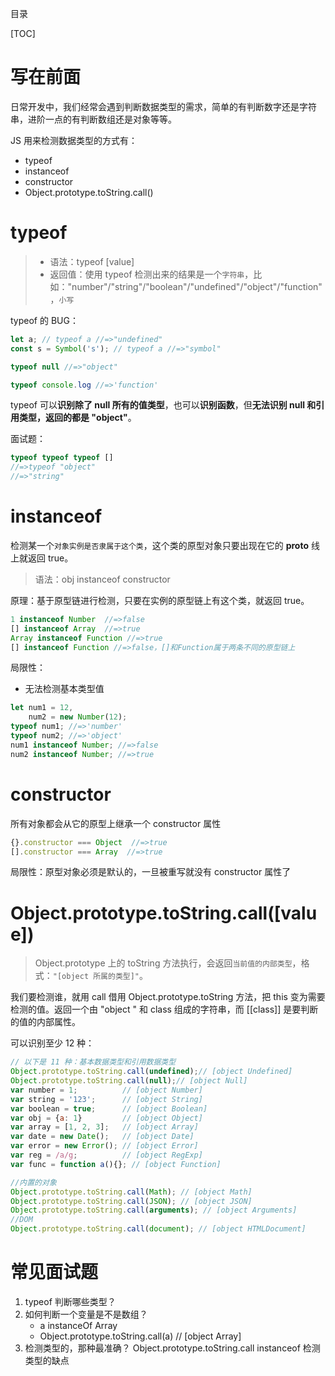 目录

[TOC]


# 写在前面
日常开发中，我们经常会遇到判断数据类型的需求，简单的有判断数字还是字符串，进阶一点的有判断数组还是对象等等。

JS 用来检测数据类型的方式有：
- typeof
- instanceof
- constructor
- Object.prototype.toString.call()


# typeof
>- 语法：typeof [value] 
>- 返回值：使用 typeof 检测出来的结果是一个`字符串`，比如："number"/"string"/"boolean"/"undefined"/"object"/"function"，`小写`

typeof 的 BUG：
```js
let a; // typeof a //=>"undefined"
const s = Symbol('s'); // typeof a //=>"symbol"

typeof null //=>"object"

typeof console.log //=>'function'
```
typeof 可以**识别除了 null 所有的值类型**，也可以**识别函数**，但**无法识别 null 和引用类型，返回的都是 "object"**。

面试题：
```js
typeof typeof typeof [] 
//=>typeof "object"
//=>"string"
```


# instanceof
检测某一个`对象实例是否隶属于这个类`，这个类的原型对象只要出现在它的 __proto__ 线上就返回 true。
>语法：obj instanceof constructor

原理：基于原型链进行检测，只要在实例的原型链上有这个类，就返回 true。

```js
1 instanceof Number  //=>false
[] instanceof Array  //=>true
Array instanceof Function //=>true
[] instanceof Function //=>false，[]和Function属于两条不同的原型链上
```
局限性：
- 无法检测基本类型值
```js
let num1 = 12,
    num2 = new Number(12);
typeof num1; //=>'number'
typeof num2; //=>'object'
num1 instanceof Number; //=>false
num2 instanceof Number; //=>true
```

# constructor
所有对象都会从它的原型上继承一个 constructor 属性
```js
{}.constructor === Object  //=>true
[].constructor === Array  //=>true
```
局限性：原型对象必须是默认的，一旦被重写就没有 constructor 属性了


# Object.prototype.toString.call([value])
> Object.prototype 上的 toString 方法执行，会返回`当前值的内部类型`，格式：`"[object 所属的类型]"`。

我们要检测谁，就用 call 借用 Object.prototype.toString 方法，把 this 变为需要检测的值。返回一个由 "object " 和 class 组成的字符串，而 \[[class]] 是要判断的值的内部属性。


可以识别至少 12 种：
```js
// 以下是 11 种：基本数据类型和引用数据类型
Object.prototype.toString.call(undefined);// [object Undefined]
Object.prototype.toString.call(null);// [object Null]
var number = 1;          // [object Number]
var string = '123';      // [object String]
var boolean = true;      // [object Boolean]
var obj = {a: 1}         // [object Object]
var array = [1, 2, 3];   // [object Array]
var date = new Date();   // [object Date]
var error = new Error(); // [object Error]
var reg = /a/g;          // [object RegExp]
var func = function a(){}; // [object Function]

//内置的对象
Object.prototype.toString.call(Math); // [object Math]
Object.prototype.toString.call(JSON); // [object JSON]
Object.prototype.toString.call(arguments); // [object Arguments]
//DOM
Object.prototype.toString.call(document); // [object HTMLDocument]
```




# 常见面试题
1. typeof 判断哪些类型？
2. 如何判断一个变量是不是数组？
   - a instanceOf Array
   - Object.prototype.toString.call(a)  // [object Array]
3. 检测类型的，那种最准确？
   Object.prototype.toString.call
   instanceof 检测类型的缺点

